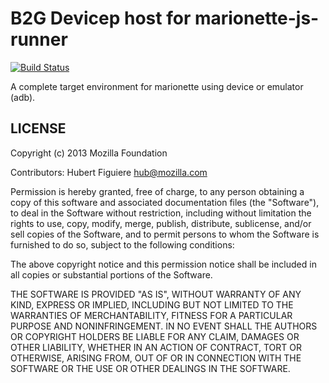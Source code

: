 # B2G Devicep host for marionette-js-runner

[![Build
Status](https://travis-ci.org/mozilla-b2g/marionette-host-environment.png)](https://travis-ci.org/mozilla-b2g/marionette-host-environment)

A complete target environment for marionette using device or emulator (adb).

## LICENSE

Copyright (c) 2013 Mozilla Foundation

Contributors: Hubert Figuiere <hub@mozilla.com>

Permission is hereby granted, free of charge, to any person obtaining a
copy of this software and associated documentation files (the "Software"),
to deal in the Software without restriction, including without limitation
the rights to use, copy, modify, merge, publish, distribute, sublicense,
and/or sell copies of the Software, and to permit persons to whom the
Software is furnished to do so, subject to the following conditions:

The above copyright notice and this permission notice shall be included in
all copies or substantial portions of the Software.

THE SOFTWARE IS PROVIDED "AS IS", WITHOUT WARRANTY OF ANY KIND, EXPRESS OR
IMPLIED, INCLUDING BUT NOT LIMITED TO THE WARRANTIES OF MERCHANTABILITY,
FITNESS FOR A PARTICULAR PURPOSE AND NONINFRINGEMENT. IN NO EVENT SHALL
THE AUTHORS OR COPYRIGHT HOLDERS BE LIABLE FOR ANY CLAIM, DAMAGES OR OTHER
LIABILITY, WHETHER IN AN ACTION OF CONTRACT, TORT OR OTHERWISE, ARISING
FROM, OUT OF OR IN CONNECTION WITH THE SOFTWARE OR THE USE OR OTHER
DEALINGS IN THE SOFTWARE.


